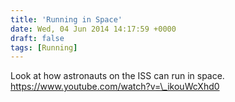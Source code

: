 ```yaml
---
title: 'Running in Space'
date: Wed, 04 Jun 2014 14:17:59 +0000
draft: false
tags: [Running]
---
```


Look at how astronauts on the ISS can run in space. https://www.youtube.com/watch?v=\_ikouWcXhd0